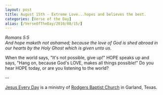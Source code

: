 ```yaml
---
layout: post
title: August 15th - Extreme Love...hopes and believes the best.
categories: [Verse of the Day]
alias: [/VerseOfTheDay/2010/08/15/]
---
```


_Romans 5:5  
And hope maketh not ashamed; because the love of God is shed abroad
in our hearts by the Holy Ghost which is given unto us._

When the world says, "It's not possible, give up!" HOPE speaks up
and says, "Hang on, because God's LOVE, makes all things possible!"
Do you hear HOPE today, or are you listening to the world?

 --

<a href=http://jesuseveryday.net>Jesus Every Day</a> is a ministry of <a href=http://rodgersbaptist.net>Rodgers Baptist Church</a> in Garland, Texas.
